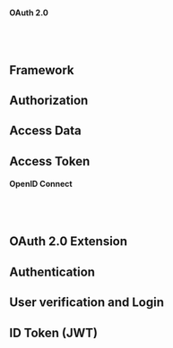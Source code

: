 #### OAuth 2.0
<br><br>

## Framework

## Authorization

## Access Data

## Access Token

#### OpenID Connect
<br><br>

## OAuth 2.0 Extension

## Authentication

## User verification and Login

## ID Token (JWT)
